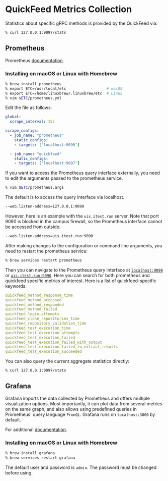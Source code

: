 # QuickFeed Metrics Collection

Statistics about specific gRPC methods is provided by the QuickFeed via:

```sh
% curl 127.0.0.1:9097/stats
```

## Prometheus

Prometheus [documentation](https://prometheus.io/docs/introduction/overview/).

### Installing on macOS or Linux with Homebrew

```sh
% brew install prometheus
% export ETC=/usr/local/etc                  # macOS
% export ETC=/home/linuxbrew/.linuxbrew/etc  # Linux
% vim $ETC/prometheus.yml
```

Edit the file as follows:

```yaml
global:
  scrape_interval: 15s

scrape_configs:
  - job_name: "prometheus"
    static_configs:
    - targets: ["localhost:9090"]

  - job_name: "quickfeed"
    static_configs:
    - targets: ["localhost:9097"]
```

If you want to access the Prometheus query interface externally, you need to edit the arguments passed to the prometheus service.

```sh
% vim $ETC/prometheus.args
```

The default is to access the query interface via localhost.

```sh
--web.listen-address=127.0.0.1:9090
```

However, here is an example with the `uis.itest.run` server.
Note that port 9090 is blocked in the campus firewall, so the Prometheus interface cannot be accessed from outside.

```sh
--web.listen-address=uis.itest.run:9090
```

After making changes to the configuration or command line arguments, you need to restart the prometheus service:

```sh
% brew services restart prometheus
```

Then you can navigate to the Prometheus query interface at [`localhost:9090`](http://localhost:9090) or [`uis.itest.run:9090`](http://uis.itest.run:9090).
Here you can search for both prometheus and quickfeed specific metrics of interest.
Here is a list of quickfeed-specific keywords:

```yaml
quickfeed_method_response_time
quickfeed_method_accessed
quickfeed_method_responded
quickfeed_method_failed
quickfeed_login_attempts
quickfeed_clone_repositories_time
quickfeed_repository_validation_time
quickfeed_test_execution_time
quickfeed_test_execution_attempts
quickfeed_test_execution_failed
quickfeed_test_execution_failed_with_output
quickfeed_test_execution_failed_to_extract_results
quickfeed_test_execution_succeeded
```

You can also query the current aggregate statistics directly:

```sh
% curl 127.0.0.1:9097/stats
```

## Grafana

Grafana imports the data collected by Prometheus and offers multiple visualization options.
Most importantly, it can plot data from several metrics on the same graph, and also allows using predefined queries in Prometheus' query language `PromQL`.
Grafana runs on `localhost:3000` by default.

For additional [documentation](https://grafana.com/docs/grafana/latest/).

### Installing on macOS or Linux with Homebrew

```sh
% brew install grafana
% brew services restart grafana
```

The default user and password is `admin`.
The password must be changed before using.
